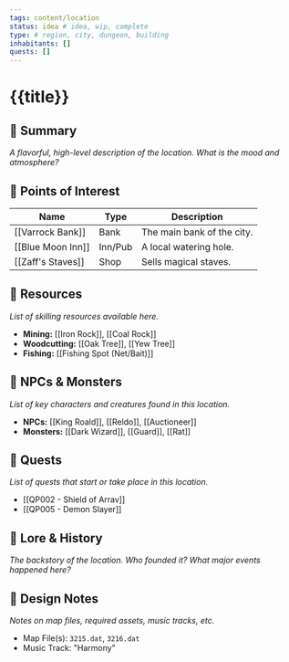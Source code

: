 ```yaml
---
tags: content/location
status: idea # idea, wip, complete
type: # region, city, dungeon, building
inhabitants: []
quests: []
---
```


# {{title}}

## 📖 Summary
*A flavorful, high-level description of the location. What is the mood and atmosphere?*

## 📍 Points of Interest
| Name | Type | Description |
|---|---|---|
| [[Varrock Bank]] | Bank | The main bank of the city. |
| [[Blue Moon Inn]] | Inn/Pub | A local watering hole. |
| [[Zaff's Staves]] | Shop | Sells magical staves. |

## 🌳 Resources
*List of skilling resources available here.*
- **Mining:** [[Iron Rock]], [[Coal Rock]]
- **Woodcutting:** [[Oak Tree]], [[Yew Tree]]
- **Fishing:** [[Fishing Spot (Net/Bait)]]

## 👥 NPCs & Monsters
*List of key characters and creatures found in this location.*
- **NPCs:** [[King Roald]], [[Reldo]], [[Auctioneer]]
- **Monsters:** [[Dark Wizard]], [[Guard]], [[Rat]]

## 📜 Quests
*List of quests that start or take place in this location.*
- [[QP002 - Shield of Arrav]]
- [[QP005 - Demon Slayer]]

## 📜 Lore & History
*The backstory of the location. Who founded it? What major events happened here?*

## 📝 Design Notes
*Notes on map files, required assets, music tracks, etc.*
- Map File(s): `3215.dat`, `3216.dat`
- Music Track: "Harmony"